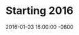 ---
layout: post
title:  "Starting 2016"
date:   2016-01-03 16:00:00 -0800
comments: true
categories: life update, work, tech, Hackbright
---